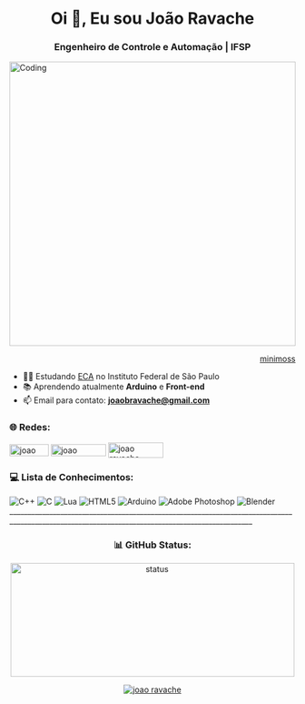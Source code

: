<h1 align="center">Oi 👋, Eu sou João Ravache</h1>
<h3 align="center">Engenheiro de Controle e Automação | IFSP</h3>

<img align="center" alt="Coding" width="100%" height="500" src="https://64.media.tumblr.com/2244acdfb385ca2c4ba2761ba98f8034/tumblr_pxmcb75ml01xvoqyho1_640.gifv"/>
<p align="right"><a href="https://mini-moss.tumblr.com/post/187621403554/moon-thief-tip-jar-wallpapers-prints" name="minimoss">minimoss</a></p>

- 👨‍🎓 Estudando [ECA](https://slt.ifsp.edu.br/index.php/component/content/article?id=510) no Instituto Federal de São Paulo<br>
- 📚 Aprendendo atualmente **Arduino** e **Front-end**<br>
- 📫 Email para contato: **joaobravache@gmail.com**

<h3 align="left">🌐 Redes:</h3>
<p align="left">
<a href="https://linkedin.com/in/joaoravache" target="blank"><img align="center" src="https://img.shields.io/badge/LinkedIn-%230077B5.svg?logo=linkedin&logoColor=white" alt="joao ravache" height="21" width="69" /></a>
<a href="https://stackoverflow.com/users/25216719" target="blank"><img align="center" src="https://img.shields.io/badge/-Stackoverflow-FE7A16?logo=stack-overflow&logoColor=white" alt="joao ravache" height="21" width="97" /></a> 
<a href="https://codepen.io/MrNutsu" target="blank"><img align="center" src="https://img.shields.io/badge/Codepen-000000?style=for-the-badge&logo=codepen&logoColor=white" alt="joao ravache" height="27" width="97" /></a> 

<h3 align="left">💻 Lista de Conhecimentos:</h3>

<p align="left">
<img align="center" src="https://img.shields.io/badge/c++-%2300599C.svg?style=for-the-badge&logo=c%2B%2B&logoColor=white" alt="C++"/>
<img align="center" src="https://img.shields.io/badge/c-%2300599C.svg?style=for-the-badge&logo=c&logoColor=white" alt="C"/>
<img align="center" src="https://img.shields.io/badge/lua-%232C2D72.svg?style=for-the-badge&logo=lua&logoColor=white" alt="Lua"/>
<img align="center" src="https://img.shields.io/badge/html5-%23E34F26.svg?style=for-the-badge&logo=html5&logoColor=white" alt="HTML5"/>
<img align="center" src="https://img.shields.io/badge/-Arduino-00979D?style=for-the-badge&logo=Arduino&logoColor=white" alt="Arduino"/>
<img align="center" src="https://img.shields.io/badge/adobe%20photoshop-%2331A8FF.svg?style=for-the-badge&logo=adobe%20photoshop&logoColor=white" alt="Adobe Photoshop"/>
<img align="center" src="https://img.shields.io/badge/blender-%23F5792A.svg?style=for-the-badge&logo=blender&logoColor=white" alt="Blender"/>
_________________________________________________________________________________________________________________________________________________

<h3 align="center">📊 GitHub Status:</h3>
<p align="center">
    <img width="500" height="200" src="https://github-readme-streak-stats.herokuapp.com/?user=MrNutsu&theme=prussian&hide_border=false" alt="status">
</p>

<!--
<h3 align="left">😂 Meme Aleatório:</h3>
<img src='https://memer-new.vercel.app/' style="height: 400px;"/>
-->
<p align="center">
    <a href="https://visitcount.itsvg.in" target="blank"><img align="center" src="https://visitcount.itsvg.in/api?id=MrNutsu&icon=2&color=0" alt="joao ravache"/></a>
</p>  
